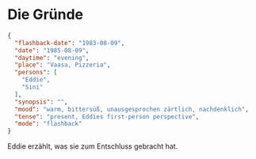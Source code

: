 # Die Gründe

```json
{
  "flashback-date": "1983-08-09",
  "date": "1985-08-09",
  "daytime": "evening",
  "place": "Vaasa, Pizzeria",
  "persons": [
    "Eddie",
    "Sini"
  ],
  "synopsis": "",
  "mood": "warm, bittersüß, unausgesprochen zärtlich, nachdenklich",
  "tense": "present, Eddies first-person perspective",
  "mode": "flashback"
}
```

Eddie erzählt, was sie zum Entschluss gebracht hat.
